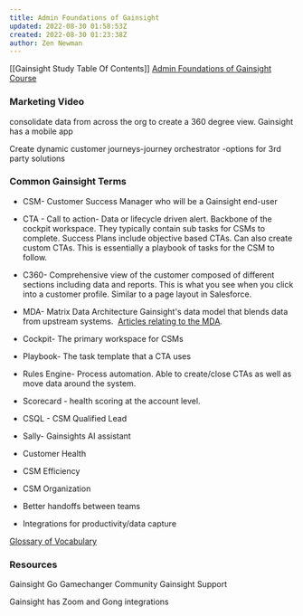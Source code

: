 ```yaml
---
title: Admin Foundations of Gainsight
updated: 2022-08-30 01:58:53Z
created: 2022-08-30 01:23:38Z
author: Zen Newman
---
```

[[Gainsight Study Table Of Contents]]
[Admin Foundations of Gainsight Course](https://education.gainsight.com/foundations-of-gainsight-scorm-version/584213/scorm/1xcqjaxorp9xp)

### Marketing Video

consolidate data from across the org to create a 360 degree view.
Gainsight has a mobile app

Create dynamic customer journeys-journey orchestrator -options for 3rd party solutions

### Common Gainsight Terms

- CSM- Customer Success Manager who will be a Gainsight end-user
- CTA - Call to action- Data or lifecycle driven alert. Backbone of the cockpit workspace. They typically contain sub tasks for CSMs to complete. Success Plans include objective based CTAs. Can also create custom CTAs. This is essentially a playbook of tasks for the CSM to follow.
- C360- Comprehensive view of the customer composed of different sections including data and reports. This is what you see when you click into a customer profile. Similar to a page layout in Salesforce.
- MDA- Matrix Data Architecture Gainsight's data model that blends data from upstream systems.  [Articles relating to the MDA](https://support.gainsight.com/Gainsight_NXT/02Data_Management).
- Cockpit- The primary workspace for CSMs
- Playbook- The task template that a CTA uses
- Rules Engine- Process automation. Able to create/close CTAs as well as move data around the system.
- Scorecard - health scoring at the account level.
- CSQL - CSM Qualified Lead
- Sally- Gainsights AI assistant

- Customer Health
- CSM Efficiency
- CSM Organization
- Better handoffs between teams
- Integrations for productivity/data capture

[Glossary of Vocabulary](https://support.gainsight.com/SFDC_Edition/Administration_and_Permissions/General_Administration/Gainsight_Vocabulary_2.0#C)

### Resources

Gainsight Go
Gamechanger Community
Gainsight Support

Gainsight has Zoom and Gong integrations